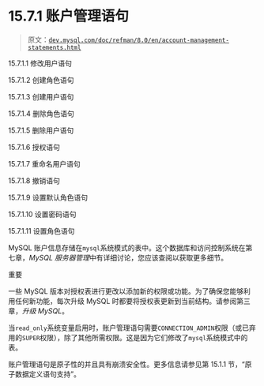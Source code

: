 # 15.7.1 账户管理语句

> 原文：[`dev.mysql.com/doc/refman/8.0/en/account-management-statements.html`](https://dev.mysql.com/doc/refman/8.0/en/account-management-statements.html)

15.7.1.1 修改用户语句

15.7.1.2 创建角色语句

15.7.1.3 创建用户语句

15.7.1.4 删除角色语句

15.7.1.5 删除用户语句

15.7.1.6 授权语句

15.7.1.7 重命名用户语句

15.7.1.8 撤销语句

15.7.1.9 设置默认角色语句

15.7.1.10 设置密码语句

15.7.1.11 设置角色语句

MySQL 账户信息存储在`mysql`系统模式的表中。这个数据库和访问控制系统在第七章，*MySQL 服务器管理*中有详细讨论，您应该查阅以获取更多细节。

重要

一些 MySQL 版本对授权表进行更改以添加新的权限或功能。为了确保您能够利用任何新功能，每次升级 MySQL 时都要将授权表更新到当前结构。请参阅第三章，*升级 MySQL*。

当`read_only`系统变量启用时，账户管理语句需要`CONNECTION_ADMIN`权限（或已弃用的`SUPER`权限），除了其他所需权限。这是因为它们修改了`mysql`系统模式中的表。

账户管理语句是原子性的并且具有崩溃安全性。更多信息请参见第 15.1.1 节，“原子数据定义语句支持”。
